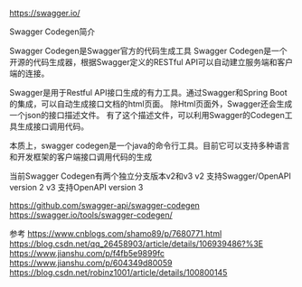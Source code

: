 https://swagger.io/




Swagger Codegen简介

Swagger Codegen是Swagger官方的代码生成工具
Swagger Codegen是一个开源的代码生成器，根据Swagger定义的RESTful API可以自动建立服务端和客户端的连接。

Swagger是用于Restful API接口生成的有力工具。通过Swagger和Spring Boot的集成，可以自动生成接口文档的html页面。
除Html页面外，Swagger还会生成一个json的接口描述文件。
有了这个描述文件，可以利用Swagger的Codegen工具生成接口调用代码。

本质上，swagger codegen是一个java的命令行工具。目前它可以支持多种语言和开发框架的客户端接口调用代码的生成


当前Swagger Codegen有两个独立分支版本v2和v3
v2 支持Swagger/OpenAPI version 2
v3 支持OpenAPI version 3




https://github.com/swagger-api/swagger-codegen
https://swagger.io/tools/swagger-codegen/




参考
https://www.cnblogs.com/shamo89/p/7680771.html
https://blog.csdn.net/qq_26458903/article/details/106939486?%3E
https://www.jianshu.com/p/f4fb5e9899fc
https://www.jianshu.com/p/604349d80059
https://blog.csdn.net/robinz1001/article/details/100800145





